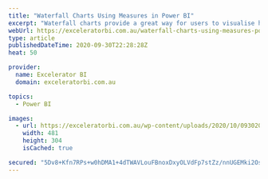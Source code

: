 ```yaml
---
title: "Waterfall Charts Using Measures in Power BI"
excerpt: "Waterfall charts provide a great way for users to visualise how pieces of an overall plan (or results) are combined to contribute to an outcome. For example, you could use a waterfall chart to show how sales have increased by year and category as illustrated below using the standard waterfall [...]Read"
webUrl: https://exceleratorbi.com.au/waterfall-charts-using-measures-power-bi/
type: article
publishedDateTime: 2020-09-30T22:28:28Z
heat: 50

provider:
  name: Excelerator BI
  domain: exceleratorbi.com.au

topics:
  - Power BI

images:
  - url: https://exceleratorbi.com.au/wp-content/uploads/2020/10/093020_2217_WaterfallCh4.png
    width: 481
    height: 304
    isCached: true

secured: "5Dv8+Kfn7RPs+w0hDMA1+4dTWAVLouFBnoxDxyOLVdFp7stZz/nnUGEMki2OsBVETd/VG3SOwr+Zn6jFpbU0o3oCo3OI/Pe3czxHmAp3FgbK1+l6rtu3Hh3cyGELrj8AsjEJmGsGi/4mhugepArZ/M9B7MKU0MIHZlb5gH7xD4nBgSmeHbJ+Lehxl6uAdI/dam0QA39WwsWP+M33BvJE7SfW2His9J2B/EDOQKygowqbn2Q3kJR44laeQ1CFG3YJylDndxNoyrLENaUmzUFf9m8SlcINS0FiT7HgrXwmJ8NH+J/3U+8atsBFrBRDgwQkbqvwr7aTKgXg0czpDfYdLEzRX6vT3mM6sF4LitOp+g4=;0xCE7SHQmLZQDl0EUDM5kw=="
---
```


